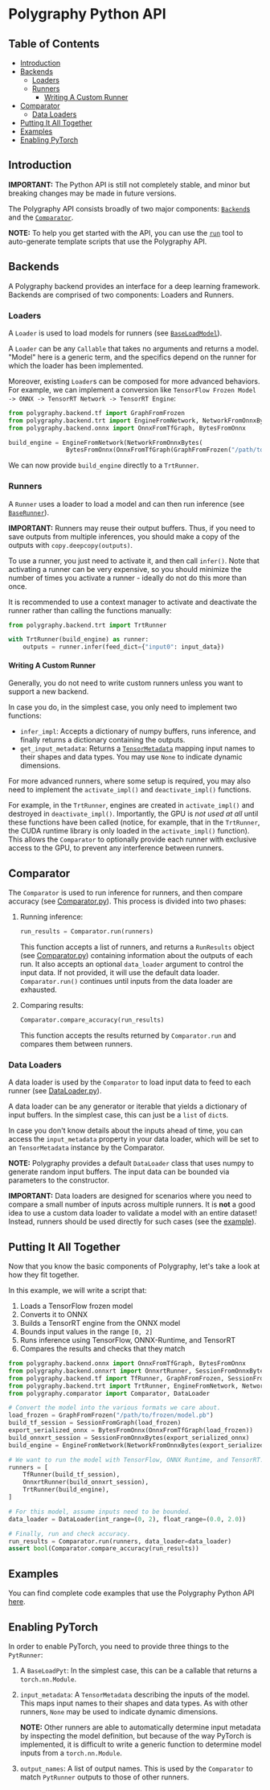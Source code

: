 # Polygraphy Python API

## Table of Contents

- [Introduction](#introduction)
- [Backends](#backends)
    - [Loaders](#loaders)
    - [Runners](#runners)
        - [Writing A Custom Runner](#writing-a-custom-runner)
- [Comparator](#comparator)
    - [Data Loaders](#data-loaders)
- [Putting It All Together](#putting-it-all-together)
- [Examples](#examples)
- [Enabling PyTorch](#enabling-pytorch)


## Introduction

**IMPORTANT:** The Python API is still not completely stable, and minor but breaking changes
may be made in future versions.

The Polygraphy API consists broadly of two major components:
[`Backend`s](#backends) and the [`Comparator`](#comparator).

**NOTE:** To help you get started with the API, you can use the [`run`](./tools/run/) tool to auto-generate
template scripts that use the Polygraphy API.


## Backends

A Polygraphy backend provides an interface for a deep learning framework.
Backends are comprised of two components: Loaders and Runners.


### Loaders

A `Loader` is used to load models for runners (see [`BaseLoadModel`](./backend/base/runner.py)).

A `Loader` can be any `Callable` that takes no arguments and returns a model.
"Model" here is a generic term, and the specifics depend on the runner for which the loader has been implemented.

Moreover, existing `Loader`s can be composed for more advanced behaviors.
For example, we can implement a conversion like `TensorFlow Frozen Model -> ONNX -> TensorRT Network -> TensorRT Engine`:
```python
from polygraphy.backend.tf import GraphFromFrozen
from polygraphy.backend.trt import EngineFromNetwork, NetworkFromOnnxBytes
from polygraphy.backend.onnx import OnnxFromTfGraph, BytesFromOnnx

build_engine = EngineFromNetwork(NetworkFromOnnxBytes(
                BytesFromOnnx(OnnxFromTfGraph(GraphFromFrozen("/path/to/model.pb")))))
```
We can now provide `build_engine` directly to a `TrtRunner`.


### Runners

A `Runner` uses a loader to load a model and can then run inference (see [`BaseRunner`](./backend/base/runner.py)).

**IMPORTANT:** Runners may reuse their output buffers. Thus, if you need to save outputs from multiple inferences, you should
make a copy of the outputs with `copy.deepcopy(outputs)`.

To use a runner, you just need to activate it, and then call `infer()`.
Note that activating a runner can be very expensive, so you should minimize the
number of times you activate a runner - ideally do not do this more than once.

It is recommended to use a context manager to activate and deactivate the
runner rather than calling the functions manually:
```python
from polygraphy.backend.trt import TrtRunner

with TrtRunner(build_engine) as runner:
    outputs = runner.infer(feed_dict={"input0": input_data})
```

#### Writing A Custom Runner

Generally, you do not need to write custom runners unless you want to support a new backend.

In case you do, in the simplest case, you only need to implement two functions:
- `infer_impl`: Accepts a dictionary of numpy buffers, runs inference, and finally returns a dictionary containing the outputs.
- `get_input_metadata`: Returns a [`TensorMetadata`](./common/struct.py) mapping input names to their shapes and data types.
    You may use `None` to indicate dynamic dimensions.

For more advanced runners, where some setup is required, you may also need to implement the `activate_impl()` and `deactivate_impl()` functions.

For example, in the `TrtRunner`, engines are created in `activate_impl()` and destroyed in `deactivate_impl()`.
Importantly, the GPU is *not used at all* until these functions have been called (notice, for example,
    that in the `TrtRunner`, the CUDA runtime library is only loaded in the `activate_impl()` function).
This allows the `Comparator` to optionally provide each runner with exclusive access to the GPU, to prevent any interference between runners.


## Comparator

The `Comparator` is used to run inference for runners, and then compare accuracy (see [Comparator.py](./comparator/Comparator.py)).
This process is divided into two phases:

1. Running inference:
    ```python
    run_results = Comparator.run(runners)
    ```
    This function accepts a list of runners, and returns a `RunResults` object (see [Comparator.py](./comparator/Comparator.py))
    containing information about the outputs of each run.
    It also accepts an optional `data_loader` argument to control the input data. If not provided, it will use the
    default data loader. `Comparator.run()` continues until inputs from the data loader are exhausted.

2. Comparing results:
    ```python
    Comparator.compare_accuracy(run_results)
    ```
    This function accepts the results returned by `Comparator.run` and compares them between runners.


### Data Loaders

A data loader is used by the `Comparator` to load input data to feed to each runner
(see [DataLoader.py](./comparator/DataLoader.py)).

A data loader can be any generator or iterable that yields
a dictionary of input buffers. In the simplest case, this can just be a `list` of `dict`s.

In case you don't know details about the inputs ahead of time, you can access the `input_metadata`
property in your data loader, which will be set to an `TensorMetadata` instance by the Comparator.

**NOTE:** Polygraphy provides a default `DataLoader` class that uses numpy to generate random input buffers.
The input data can be bounded via parameters to the constructor.

**IMPORTANT:** Data loaders are designed for scenarios where you need to compare a small number
of inputs across multiple runners. It is **not** a good idea to use a custom data loader
to validate a model with an entire dataset! Instead, runners should be used directly for such
cases (see the [example](../examples/api/02_using_real_data)).


## Putting It All Together

Now that you know the basic components of Polygraphy, let's take a look at how they fit together.

In this example, we will write a script that:
1. Loads a TensorFlow frozen model
2. Converts it to ONNX
3. Builds a TensorRT engine from the ONNX model
4. Bounds input values in the range `[0, 2]`
5. Runs inference using TensorFlow, ONNX-Runtime, and TensorRT
6. Compares the results and checks that they match

```python
from polygraphy.backend.onnx import OnnxFromTfGraph, BytesFromOnnx
from polygraphy.backend.onnxrt import OnnxrtRunner, SessionFromOnnxBytes
from polygraphy.backend.tf import TfRunner, GraphFromFrozen, SessionFromGraph
from polygraphy.backend.trt import TrtRunner, EngineFromNetwork, NetworkFromOnnxBytes
from polygraphy.comparator import Comparator, DataLoader

# Convert the model into the various formats we care about.
load_frozen = GraphFromFrozen("/path/to/frozen/model.pb")
build_tf_session = SessionFromGraph(load_frozen)
export_serialized_onnx = BytesFromOnnx(OnnxFromTfGraph(load_frozen))
build_onnxrt_session = SessionFromOnnxBytes(export_serialized_onnx)
build_engine = EngineFromNetwork(NetworkFromOnnxBytes(export_serialized_onnx))

# We want to run the model with TensorFlow, ONNX Runtime, and TensorRT.
runners = [
    TfRunner(build_tf_session),
    OnnxrtRunner(build_onnxrt_session),
    TrtRunner(build_engine),
]

# For this model, assume inputs need to be bounded.
data_loader = DataLoader(int_range=(0, 2), float_range=(0.0, 2.0))

# Finally, run and check accuracy.
run_results = Comparator.run(runners, data_loader=data_loader)
assert bool(Comparator.compare_accuracy(run_results))
```


## Examples

You can find complete code examples that use the Polygraphy Python API [here](../examples/api).


## Enabling PyTorch

In order to enable PyTorch, you need to provide three things to the `PytRunner`:
1. A `BaseLoadPyt`: In the simplest case, this can be a callable that returns a `torch.nn.Module`.

2. `input_metadata`: A `TensorMetadata` describing the inputs of the model. This maps input names to their shapes and data types. As with other runners, `None` may be used to indicate dynamic dimensions.

    **NOTE:** Other runners are able to automatically determine input metadata by inspecting the model definition, but because of the way PyTorch is implemented, it is difficult to write a generic function to determine model inputs from a `torch.nn.Module`.

3. `output_names`: A list of output names. This is used by the `Comparator` to match `PytRunner` outputs to those of other runners.
